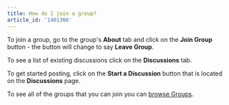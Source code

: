 ```yaml
---
title: How do I join a group?
article_id: '1401366'
---
```


To join a group, go to the group's **About** tab and click on the **Join Group** button - the button will change to say **Leave Group**. 

To see a list of existing discussions click on the **Discussions** tab. 

To get started posting, click on the **Start a Discussion** button that is located on the **Discussions** page. 

To see all of the groups that you can join you can [browse Groups](http://www.codecademy.com/groups). 
